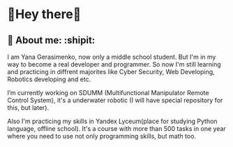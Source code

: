 # 👋Hey there👋
## :rainbow: About me: :shipit:

I am Yana Gerasimenko, now only a middle school student. But I'm in my way to become a real developer and programmer. So now I'm still learning and practicing in diffrent majorites like Cyber Security, Web Developing, Robotics developing and etc.

I’m currently working on SDUMM (Multifunctional Manipulator Remote Control System), it's a underwater robotic (I will have special repository for this, but later).

Also I'm practicing my skills in Yandex Lyceum(place for studying Python language, offline school). It's a course with more than 500 tasks in one year where you need to use not only programming skills, but math too.
<!--
**YanaGerasimenko/YanaGerasimenko** is a ✨ _special_ ✨ repository because its `README.md` (this file) appears on your GitHub profile.

Here are some ideas to get you started:

- 🔭 I’m currently working on ...
- 🌱 I’m currently learning ...
- 👯 I’m looking to collaborate on ...
- 🤔 I’m looking for help with ...
- 💬 Ask me about ...
- 📫 How to reach me: ...
- 😄 Pronouns: ...
- ⚡ Fun fact: ...
-->
